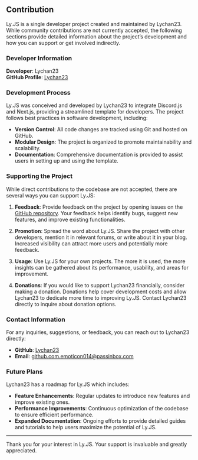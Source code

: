 ## Contribution

Ly.JS is a single developer project created and maintained by Lychan23. While community contributions are not currently accepted, the following sections provide detailed information about the project’s development and how you can support or get involved indirectly.

### Developer Information

**Developer**: Lychan23  
**GitHub Profile**: [Lychan23](https://github.com/Lychan23)

### Development Process

Ly.JS was conceived and developed by Lychan23 to integrate Discord.js and Next.js, providing a streamlined template for developers. The project follows best practices in software development, including:

- **Version Control**: All code changes are tracked using Git and hosted on GitHub.
- **Modular Design**: The project is organized to promote maintainability and scalability.
- **Documentation**: Comprehensive documentation is provided to assist users in setting up and using the template.

### Supporting the Project

While direct contributions to the codebase are not accepted, there are several ways you can support Ly.JS:

1. **Feedback**: Provide feedback on the project by opening issues on the [GitHub repository](https://github.com/Lychan23/Ly.JS/issues). Your feedback helps identify bugs, suggest new features, and improve existing functionalities.

2. **Promotion**: Spread the word about Ly.JS. Share the project with other developers, mention it in relevant forums, or write about it in your blog. Increased visibility can attract more users and potentially more feedback.

3. **Usage**: Use Ly.JS for your own projects. The more it is used, the more insights can be gathered about its performance, usability, and areas for improvement.

4. **Donations**: If you would like to support Lychan23 financially, consider making a donation. Donations help cover development costs and allow Lychan23 to dedicate more time to improving Ly.JS. Contact Lychan23 directly to inquire about donation options.

### Contact Information

For any inquiries, suggestions, or feedback, you can reach out to Lychan23 directly:

- **GitHub**: [Lychan23](https://github.com/Lychan23)
- **Email**: github.com.emoticon014@passinbox.com
### Future Plans

Lychan23 has a roadmap for Ly.JS which includes:

- **Feature Enhancements**: Regular updates to introduce new features and improve existing ones.
- **Performance Improvements**: Continuous optimization of the codebase to ensure efficient performance.
- **Expanded Documentation**: Ongoing efforts to provide detailed guides and tutorials to help users maximize the potential of Ly.JS.

---

Thank you for your interest in Ly.JS. Your support is invaluable and greatly appreciated.

